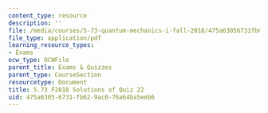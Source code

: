 ```yaml
---
content_type: resource
description: ''
file: /media/courses/5-73-quantum-mechanics-i-fall-2018/475a63056731fb629ac076a64ba5eeb6_MIT5_73F18_quiz22_soln.pdf
file_type: application/pdf
learning_resource_types:
- Exams
ocw_type: OCWFile
parent_title: Exams & Quizzes
parent_type: CourseSection
resourcetype: Document
title: 5.73 F2018 Solutions of Quiz 22
uid: 475a6305-6731-fb62-9ac0-76a64ba5eeb6
---
```

